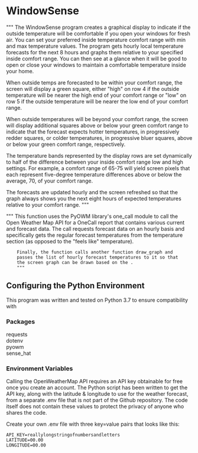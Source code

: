 # WindowSense
 


"""
The WindowSense program creates a graphical display to indicate if the
outside temperature will be comfortable if you open your windows for 
fresh air.  You can set your preferred inside temperature comfort range 
with min and max temperature values.  The program gets hourly local 
temperature forecasts for the next 8 hours and graphs them relative to 
your specified inside comfort range.  You can then see at a glance when 
it will be good to open or close your windows to maintain a comfortable 
temperature inside your home.

When outside temps are forecasted to be within your comfort range, the 
screen will display a green square, either "high" on row 4 if the outside
temperature will be nearer the high end of your comfort range or "low" on row 5
if the outside temperature will be nearer the low end of your comfort range.

When outside temperatures will be beyond your comfort range, the screen will
display additional squares above or below your green comfort range to indicate
that the forecast expects hotter temperatures, in progressively redder squares,
or colder temperatures, in progressive bluer squares, above or below your green
comfort range, respectively.

The temperature bands represented by the display rows are set dynamically to
half of the difference between your inside comfort range low and high settings.
For example, a comfort range of 65-75 will yield screen pixels that each
represent five-degree temperature differences above or below the average, 70,
of your comfort range.

The forecasts are updated hourly and the screen refreshed so that the graph
always shows you the next eight hours of expected temperatures relative to your
comfort range.
"""

 """
        This function uses the PyOWM library's one_call module to call
        the Open Weather Map API for a OneCall report that contains
        various current and forecast data.  The call requests forecast
        data on an hourly basis and specifically gets the regular
        forecast temperatures from the temperature section (as opposed
        to the "feels like" temperature).

        Finally, the function calls another function draw_graph and
        passes the list of hourly forecast temperatures to it so that
        the screen graph can be drawn based on the .
        """


## Configuring the Python Environment

This program was written and tested on Python 3.7 to ensure compatibility with 

### Packages
requests  
dotenv  
pyowm  
sense_hat

### Environment Variables

Calling the OpenWeatherMap API requires an API key obtainable for free once you create an account.  The Python script has been written to get the API key, along with the latitude & longitude to use for the weather forecast, from a separate .env file that is not part of the Github repository.  The code itself does not contain these values to protect the privacy of anyone who shares the code.  

Create your own .env file with three key=value pairs that looks like this:

`API_KEY=reallylongstringofnumbersandletters`  
`LATITUDE=00.00`  
`LONGITUDE=00.00`